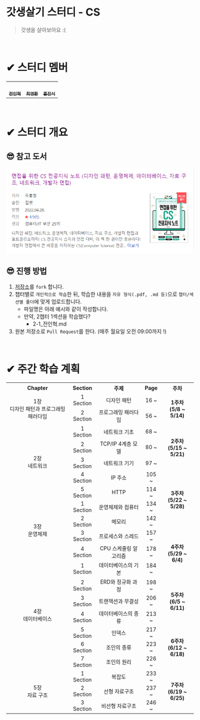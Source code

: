 # 갓생살기 스터디 - CS

> 갓생을 살아보아요 :\(

<br/>

# ✔ 스터디 멤버

<table>
    <tr>
               <td align="center">
	    <a href="https://github.com/wjs5025">
	    	<img src="https://avatars.githubusercontent.com/u/21137298?v=4?s=100" width="100px;" alt=""/>
	    	<br/>
	    	<sub>
	    	<b>전인혁</b>
	        </sub>
	    </a>
	    <br />
	</td>
        <td align="center">
	    <a href="https://github.com/longBright">
	    	<img src="https://avatars.githubusercontent.com/u/74171272?v=4?s=100" width="100px;" alt=""/>
	    	<br/>
	    	<sub>
	    	<b>최영환</b>
	        </sub>
	    </a>
	    <br />
	</td>
        <td align="center">
	    <a href="https://github.com/jinsikhong">
	    	<img src="https://avatars.githubusercontent.com/u/28581484?v=4?s=100" width="100px;" alt=""/>
	    	<br/>
	    	<sub>
	    	<b>홍진식</b>
	        </sub>
	    </a>
	    <br />
	</td>
    </tr>
</table>
<br/>

# ✔ 스터디 개요

## 😎 참고 도서

![book_info](./img/book_info.png)

## 😎 진행 방법

1. [저장소](#✔-스터디-개요)를 `fork` 합니다.
2. 챕터별로 `개인적으로 학습`한 뒤, 학습한 내용을 `자유 형식(.pdf, .md 등)`으로 `챕터/섹션별 폴더`에 맞게 업로드합니다.
   - 파일명은 아래 예시와 같이 작성합니다.
   - 만약, 2챕터 1섹션을 학습했다?
     - 2-1\_전인혁.md
3. 원본 저장소로 `Pull Request`를 한다. (매주 월요일 오전 09:00까지 !)

<br/>

# ✔ 주간 학습 계획

<table>
    <tr style="text-align: center">
        <th>Chapter</th>
        <th>Section</th>
        <th>주제</th>
        <th>Page</th>
        <th>주차</th>
    </tr>
    <!-- 1 주차 -->
    <tr style="text-align: center">
        <td  rowspan="2">1장<br/>디자인 패턴과 프로그래밍 패러다임</td>
        <td>1 Section</td>
        <td>디자인 패턴</td>
        <td>16 ~</td>
        <td rowspan="2" style="font-weight:bold; text-align:center">1주차 <br/>(5/8 ~ 5/14)</td>
    </tr>
    <tr style="text-align: center">
        <td>2 Section</td>
        <td>프로그래밍 패러다임</td>
        <td>56 ~</td>
    </tr>
    <!-- 2 주차 -->
    <tr style="text-align: center">
        <td  rowspan="5">2장<br/>네트워크</td>
        <td>1 Section</td>
        <td>네트워크 기초</td>
        <td>68 ~</td>
        <td rowspan="3" style="font-weight:bold; text-align:center">2주차 <br/>(5/15 ~ 5/21)</td>
    </tr>
    <tr style="text-align: center">
        <td>2 Section</td>
        <td>TCP/IP 4계층 모델</td>
        <td>80 ~</td>
    </tr>
     <tr style="text-align: center">
        <td>3 Section</td>
        <td>네트워크 기기</td>
        <td>97 ~</td>
    </tr>
    <!-- 3 주차 -->
    <tr style="text-align: center">
        <td>4 Section</td>
        <td>IP 주소</td>
        <td>105 ~</td>
        <td rowspan="4" style="font-weight:bold; text-align:center">3주차 <br/>(5/22 ~ 5/28)</td>
    </tr>
    <tr style="text-align: center">
        <td>5 Section</td>
        <td>HTTP</td>
        <td>114 ~</td>
    </tr>
    <tr style="text-align: center">
        <td  rowspan="4">3장<br/>운영체제</td>
        <td>1 Section</td>
        <td>운영체제와 컴퓨터</td>
        <td>134 ~</td>
    </tr>
    <tr style="text-align: center">
        <td>2 Section</td>
        <td>메모리</td>
        <td>142 ~</td>
    </tr>
    <!-- 4 주차 -->
    <tr style="text-align: center">
        <td>3 Section</td>
        <td>프로세스와 스레드</td>
        <td>157 ~</td>
        <td rowspan="3" style="font-weight:bold; text-align:center">4주차 <br/>(5/29 ~ 6/4)</td>
    </tr>
    <tr style="text-align: center">
        <td>4 Section</td>
        <td>CPU 스케줄링 알고리즘</td>
        <td>178 ~</td>
    </tr>
     <tr style="text-align: center">
        <td  rowspan="7">4장<br/>데이터베이스</td>
        <td>1 Section</td>
        <td>데이터베이스의 기본</td>
        <td>184 ~</td>
    </tr>
    <!-- 5주차 -->
    <tr style="text-align: center">
        <td>2 Section</td>
        <td>ERD와 정규화 과정</td>
        <td>198 ~</td>
        <td rowspan="3" style="font-weight:bold; text-align:center">5주차 <br/>(6/5 ~ 6/11)</td>
    </tr>
    <tr style="text-align: center">
        <td>3 Section</td>
        <td>트랜잭션과 무결성</td>
        <td>206 ~</td>
    </tr>
    <tr style="text-align: center">
        <td>4 Section</td>
        <td>데이터베이스의 종류</td>
        <td>213 ~</td>
    </tr>
    <!-- 6주차 -->
    <tr style="text-align: center">
        <td>5 Section</td>
        <td>인덱스</td>
        <td>217 ~</td>
        <td rowspan="3" style="font-weight:bold; text-align:center">6주차 <br/>(6/12 ~ 6/18)</td>
    </tr>
    <tr style="text-align: center">
        <td>6 Section</td>
        <td>조인의 종류</td>
        <td>223 ~</td>
    </tr>
    <tr style="text-align: center">
        <td>7 Section</td>
        <td>조인의 원리</td>
        <td>226 ~</td>
    </tr>
    <!-- 7주차 -->
    <tr style="text-align: center">
        <td  rowspan="5">5장<br/>자료 구조</td>
        <td>1 Section</td>
        <td>복잡도</td>
        <td>233 ~</td>
        <td rowspan="3" style="font-weight:bold; text-align:center">7주차 <br/>(6/19 ~ 6/25)</td>
    </tr>
    <tr style="text-align: center">
        <td>2 Section</td>
        <td>선형 자료구조</td>
        <td>237 ~</td>
    </tr>
     <tr style="text-align: center">
        <td>3 Section</td>
        <td>비선형 자료구조</td>
        <td>246 ~</td>
    </tr>
</table>
